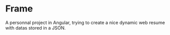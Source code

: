 # Frame

A personnal project in Angular, trying to create a nice dynamic web resume with datas stored in a JSON.
